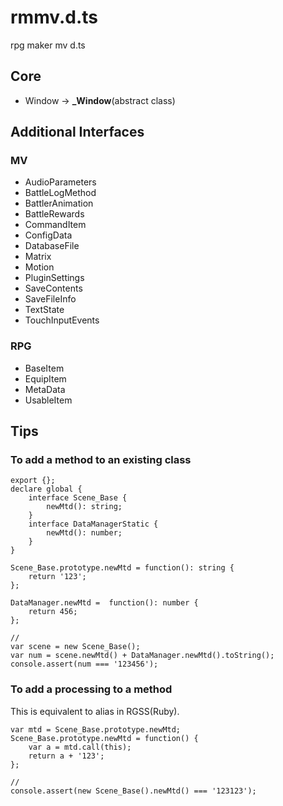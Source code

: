 # rmmv.d.ts
rpg maker mv d.ts

## Core
* Window -> **_Window**(abstract class)

## Additional Interfaces

### MV
* AudioParameters
* BattleLogMethod
* BattlerAnimation
* BattleRewards
* CommandItem
* ConfigData
* DatabaseFile
* Matrix
* Motion
* PluginSettings
* SaveContents
* SaveFileInfo
* TextState
* TouchInputEvents

### RPG
* BaseItem
* EquipItem
* MetaData
* UsableItem

## Tips

### To add a method to an existing class

    export {};
    declare global {
        interface Scene_Base {
            newMtd(): string;
        }
        interface DataManagerStatic {
            newMtd(): number;
        }
    }

    Scene_Base.prototype.newMtd = function(): string {
        return '123';
    };

    DataManager.newMtd =  function(): number {
        return 456;
    };

    //
    var scene = new Scene_Base();
    var num = scene.newMtd() + DataManager.newMtd().toString();
    console.assert(num === '123456');

### To add a processing to a method
This is equivalent to alias in RGSS(Ruby).

    var mtd = Scene_Base.prototype.newMtd;
    Scene_Base.prototype.newMtd = function() {
        var a = mtd.call(this);
        return a + '123';
    };

    //
    console.assert(new Scene_Base().newMtd() === '123123');
